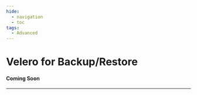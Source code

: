 ```yaml
---
hide:
  - navigation
  - toc
tags:
  - Advanced    
---
```

# Velero for Backup/Restore

#### Coming Soon

---
